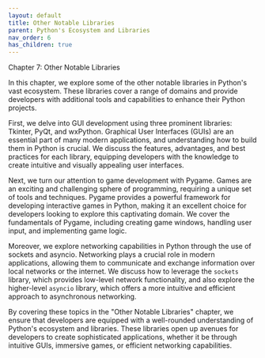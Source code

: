 ```yaml
---
layout: default
title: Other Notable Libraries
parent: Python's Ecosystem and Libraries
nav_order: 6
has_children: true
---
```

Chapter 7: Other Notable Libraries

In this chapter, we explore some of the other notable libraries in Python's vast ecosystem. These libraries cover a range of domains and provide developers with additional tools and capabilities to enhance their Python projects. 

First, we delve into GUI development using three prominent libraries: Tkinter, PyQt, and wxPython. Graphical User Interfaces (GUIs) are an essential part of many modern applications, and understanding how to build them in Python is crucial. We discuss the features, advantages, and best practices for each library, equipping developers with the knowledge to create intuitive and visually appealing user interfaces.

Next, we turn our attention to game development with Pygame. Games are an exciting and challenging sphere of programming, requiring a unique set of tools and techniques. Pygame provides a powerful framework for developing interactive games in Python, making it an excellent choice for developers looking to explore this captivating domain. We cover the fundamentals of Pygame, including creating game windows, handling user input, and implementing game logic.

Moreover, we explore networking capabilities in Python through the use of sockets and asyncio. Networking plays a crucial role in modern applications, allowing them to communicate and exchange information over local networks or the internet. We discuss how to leverage the `sockets` library, which provides low-level network functionality, and also explore the higher-level `asyncio` library, which offers a more intuitive and efficient approach to asynchronous networking.

By covering these topics in the "Other Notable Libraries" chapter, we ensure that developers are equipped with a well-rounded understanding of Python's ecosystem and libraries. These libraries open up avenues for developers to create sophisticated applications, whether it be through intuitive GUIs, immersive games, or efficient networking capabilities.